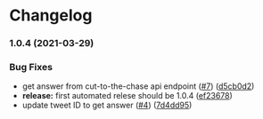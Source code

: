 # Changelog

### 1.0.4 (2021-03-29)


### Bug Fixes

* get answer from cut-to-the-chase api endpoint ([#7](https://www.github.com/bcoe/istheshipstillstuck/issues/7)) ([d5cb0d2](https://www.github.com/bcoe/istheshipstillstuck/commit/d5cb0d2114e754f26e371d26a07ada906237515b))
* **release:** first automated relese should be 1.0.4 ([ef23678](https://www.github.com/bcoe/istheshipstillstuck/commit/ef23678ee8a6d5612232c6914057b15274fd6193))
* update tweet ID to get answer ([#4](https://www.github.com/bcoe/istheshipstillstuck/issues/4)) ([7d4dd95](https://www.github.com/bcoe/istheshipstillstuck/commit/7d4dd957fcb179bbb625459262b4a16b541e103c))

